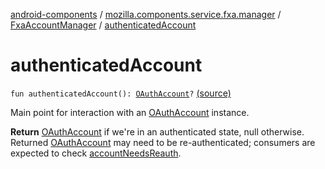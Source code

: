 [android-components](../../index.md) / [mozilla.components.service.fxa.manager](../index.md) / [FxaAccountManager](index.md) / [authenticatedAccount](./authenticated-account.md)

# authenticatedAccount

`fun authenticatedAccount(): `[`OAuthAccount`](../../mozilla.components.concept.sync/-o-auth-account/index.md)`?` [(source)](https://github.com/mozilla-mobile/android-components/blob/master/components/service/firefox-accounts/src/main/java/mozilla/components/service/fxa/manager/FxaAccountManager.kt#L359)

Main point for interaction with an [OAuthAccount](../../mozilla.components.concept.sync/-o-auth-account/index.md) instance.

**Return**
[OAuthAccount](../../mozilla.components.concept.sync/-o-auth-account/index.md) if we're in an authenticated state, null otherwise. Returned [OAuthAccount](../../mozilla.components.concept.sync/-o-auth-account/index.md)
may need to be re-authenticated; consumers are expected to check [accountNeedsReauth](account-needs-reauth.md).

